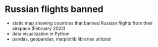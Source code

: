 # Russian flights banned
- static map showing countries that banned Russian flights from their airspace (February 2022)
- data visualization in Python
- pandas, geopandas, matplotlib libraries utilized
